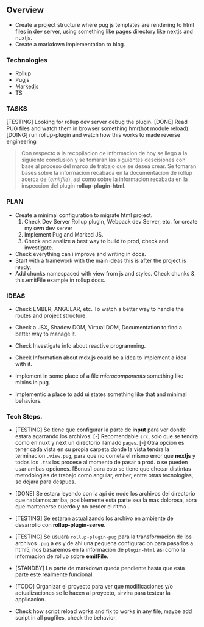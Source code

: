 ## Overview

- Create a project structure where pug js templates are rendering to html files in dev server, using something like pages    directory like nextjs and nuxtjs.
- Create a markdown implementation to blog.

### Technologies 
- Rollup
- Pugjs
- Markedjs
- TS

### TASKS

[TESTING] Looking for rollup dev server debug the plugin.
[DONE] Read PUG files and watch them in browser something hmr(hot module reload).
[DOING] run rollup-plugin and watch how this works to made reverse engineering

> Con respecto a la recopilacion de informacion de hoy se llego a la siguiente conclusion y se tomaran las siguientes descisiones con base al proceso del marco de trabajo que se desea crear. 
Se tomaran bases sobre la informacion recabada en la documentacion de rollup acerca de (*emitfile*), asi como sobre la informacion recabada en la inspeccion del plugin **rollup-plugin-html**.

### PLAN
- Create a minimal configuration to migrate html project.
    1. Check Dev Server Rollup plugin, Webpack dev Server, etc. for create my own dev server
    2. Implement Pug and Marked JS.
    3. Check and analize a best way to build to prod, check and investigate.
- Check everything can i improve and writing in docs.
- Start with a framework with the main ideas this is after the project is ready.
- Add chunks namespaced with view from js and styles.
    Check chunks & this.emitFile example in rollup docs.

### IDEAS
- Check EMBER, ANGULAR, etc. To watch a better way to handle the routes and project structure.
- Check a JSX, Shadow DOM, Virtual DOM, Documentation to find a better way to manage it.
- Check Investigate info about reactive programming.
- Check Information about mdx.js could be a idea to implement a idea with it.

- Implement in some place of a file *microcomponents* something like mixins in pug.
- Implementic a place to add ui states something like that and minimal behaviors.

### Tech Steps.
- [TESTING] Se tiene que configurar la parte de **input** para ver donde estara agarrando los archivos.
    [-] Recomendable `src`, solo que se tendra como en nuxt y next un directorio llamado `pages`.
    [-] Otra opcion es tener cada vista en su propia carpeta donde la vista tendra la terminacion `.view.pug`, para que no cometa el mismo error que **nextjs** y todos los `.tsx` los procese al momento de pasar a prod.
    o se pueden usar ambas opciones.
    [Bonus] para esto se tiene que checar distintas metodologias de trabajo como angular, ember, entre otras tecnologias, se dejara para despues.
- [DONE] Se estara leyendo con la api de node los archivos del directorio que hablamos arriba, posiblemente esta parte sea la mas dolorosa, abra que mantenerse cuerdo y no perder el ritmo..

- [TESTING] Se estaran actualizando los archivo en ambiente de desarrollo con **rollup-plugin-serve**.

- [TESTING] Se usuara `rollup-plugin-pug` para la transformacion de los archivos `.pug` a *es* y de ahi una pequena configuracion para pasarlos a html5, nos basaremos en la informacion de `plugin-html` asi como la informacion de rollup sobre **emitFile**.

- [STANDBY] La parte de markdown queda pendiente hasta que esta parte este realmente funcional.

- [TODO] Organizar el proyecto para ver que modificaciones y/o actualizaciones se le hacen al proyecto, sirvira para testear la applicacion.

- Check how script reload works and fix to works in any file, maybe add script in all pugfiles, check the behavior.
